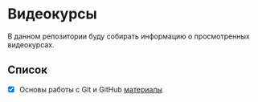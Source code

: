 # Видеокурсы
В данном репозитории буду собирать информацию о просмотренных видеокурсах.

## Список
-[x] Основы работы с Git и GitHub [материалы]()